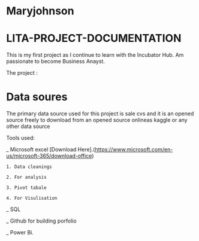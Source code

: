 # Maryjohnson

# LITA-PROJECT-DOCUMENTATION

This is my first project as I continue to learn with the Incubator Hub. Am passionate to become Business Anayst.

 The project : 
 
 # Data soures
The primary data source used for this project is sale cvs and it is an opened source freely to download from an opened source onlineas kaggle or any other data source

 Tools used:

  _ Microsoft excel [Download Here].(https://www.microsoft.com/en-us/microsoft-365/download-office)
  
    1. Data cleanings 
    
    2. For analysis
    
    3. Pivot tabale 
    
    4. For Visulisation
    
  _ SQL
  
  _ Github for building porfolio
  
   _ Power Bi.
